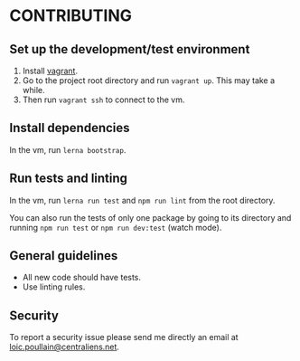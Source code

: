 # CONTRIBUTING

## Set up the development/test environment

1. Install [vagrant](https://www.vagrantup.com/).
2. Go to the project root directory and run `vagrant up`. This may take a while.
3. Then run `vagrant ssh` to connect to the vm.

## Install dependencies

In the vm, run `lerna bootstrap`.

## Run tests and linting

In the vm, run `lerna run test` and `npm run lint` from the root directory.

You can also run the tests of only one package by going to its directory and running `npm run test` or `npm run dev:test` (watch mode).

## General guidelines

- All new code should have tests.
- Use linting rules.

## Security

To report a security issue please send me directly an email at loic.poullain@centraliens.net.